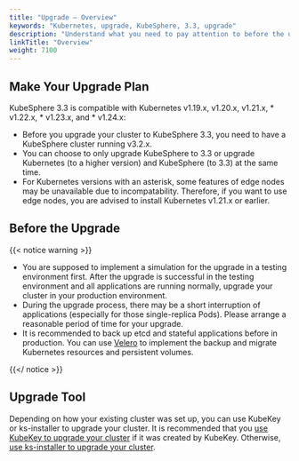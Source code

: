 ```yaml
---
title: "Upgrade — Overview"
keywords: "Kubernetes, upgrade, KubeSphere, 3.3, upgrade"
description: "Understand what you need to pay attention to before the upgrade, such as versions, and upgrade tools."
linkTitle: "Overview"
weight: 7100
---
```


## Make Your Upgrade Plan

KubeSphere 3.3 is compatible with Kubernetes v1.19.x, v1.20.x, v1.21.x, * v1.22.x, * v1.23.x, and * v1.24.x:

- Before you upgrade your cluster to KubeSphere 3.3, you need to have a KubeSphere cluster running v3.2.x.
- You can choose to only upgrade KubeSphere to 3.3 or upgrade Kubernetes (to a higher version) and KubeSphere (to 3.3) at the same time.
- For Kubernetes versions with an asterisk, some features of edge nodes may be unavailable due to incompatability. Therefore, if you want to use edge nodes, you are advised to install Kubernetes v1.21.x or earlier.
## Before the Upgrade

{{< notice warning >}}

- You are supposed to implement a simulation for the upgrade in a testing environment first. After the upgrade is successful in the testing environment and all applications are running normally, upgrade your cluster in your production environment.
- During the upgrade process, there may be a short interruption of applications (especially for those single-replica Pods). Please arrange a reasonable period of time for your upgrade.
- It is recommended to back up etcd and stateful applications before in production. You can use [Velero](https://velero.io/) to implement the backup and migrate Kubernetes resources and persistent volumes.

{{</ notice >}}

## Upgrade Tool

Depending on how your existing cluster was set up, you can use KubeKey or ks-installer to upgrade your cluster. It is recommended that you [use KubeKey to upgrade your cluster](../upgrade-with-kubekey/) if it was created by KubeKey. Otherwise, [use ks-installer to upgrade your cluster](../upgrade-with-ks-installer/).